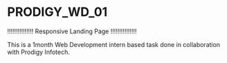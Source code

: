 # PRODIGY_WD_01

!!!!!!!!!!!!!!! Responsive Landing Page !!!!!!!!!!!!!!!

This is a 1month Web Development intern based task done in collaboration with Prodigy Infotech.
